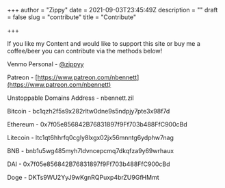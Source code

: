 +++
author = "Zippy"
date = 2021-09-03T23:45:49Z
description = ""
draft = false
slug = "contribute"
title = "Contribute"

+++


If you like my Content and would like to support this site or buy me a coffee/beer you can contribute via the methods below!



Venmo Personal - [@zippyy](https://venmo.com/u/zippyy) 

Patreon - [https://www.patreon.com/nbennett](https://www.patreon.com/nbennett)

Unstoppable Domains Address - nbennett.zil

Bitcoin - bc1qzh2f5s9x282rltw0dne9s5ndpjy7pte3x98f7d

Ethereum - 0x7f05e856842B76831897f9Ff703b488FfC900cBd

Litecoin - ltc1qt6hhrfq0cgly8lxgx02jx56mnntg6ydphw7nag

BNB -  bnb1u5wg485myh7ldvncepcmq7dkqfza9y69wrhaux

DAI - 0x7f05e856842B76831897f9Ff703b488FfC900cBd

Doge - DKTs9WU2YyJ9wKgnRQPuxp4brZU9GfHMmt



